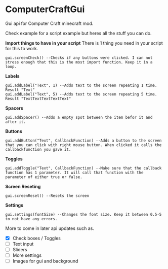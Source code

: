 # ComputerCraftGui
Gui api for Computer Craft minecraft mod. 

Check example for a script example but heres all the stuff you can do.

**Import things to have in your script**
There is 1 thing you need in your script for this to work.
```
gui.screenCheck() --Checks if any buttons were clicked. I can not stress enough that this is the most import function. Keep it in a loop.
```

**Labels**
```
gui.addLabel("Text", 1) --Adds text to the screen repeating 1 time. Result "Text"
gui.addLabel("Text", 5) --Adds text to the screen repeating 5 time. Result "TextTextTextTextText"
```

**Spacers**
```
gui.addSpacer() --Adds a empty spot between the item befor it and after it.
```

**Buttons**
```
gui.addButton("Text", CallbackFunction) --Adds a button to the screen that you can click with right mouse button. When clicked it calls the callbackfunction you gave it.
```

**Toggles**
```
gui.addToggle("Text", CallbackFunction) --Make sure that the callback function has 1 parameter. It will call that function with the parameter of either true or false.
```

**Screen Reseting**
```
gui.screenReset() --Resets the screen
```

**Settings**
```
gui.settings(fontSize) --Changes the font size. Keep it between 0.5-5 to not have any errors.
```

More to come in later api updates such as.
- [X] Check boxes / Toggles
- [ ] Text input
- [ ] Sliders
- [ ] More settings
- [ ] Images for gui and background
